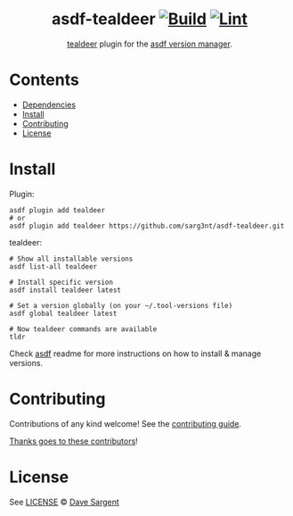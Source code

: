 <div align="center">

# asdf-tealdeer [![Build](https://github.com/sarg3nt/asdf-tealdeer/actions/workflows/build.yml/badge.svg)](https://github.com/sarg3nt/asdf-tealdeer/actions/workflows/build.yml) [![Lint](https://github.com/sarg3nt/asdf-tealdeer/actions/workflows/lint.yml/badge.svg)](https://github.com/sarg3nt/asdf-tealdeer/actions/workflows/lint.yml)

[tealdeer](https://github.com/dbrgn/tealdeer) plugin for the [asdf version manager](https://asdf-vm.com).

</div>

# Contents

- [Dependencies](#dependencies)
- [Install](#install)
- [Contributing](#contributing)
- [License](#license)

# Install

Plugin:

```shell
asdf plugin add tealdeer
# or
asdf plugin add tealdeer https://github.com/sarg3nt/asdf-tealdeer.git
```

tealdeer:

```shell
# Show all installable versions
asdf list-all tealdeer

# Install specific version
asdf install tealdeer latest

# Set a version globally (on your ~/.tool-versions file)
asdf global tealdeer latest

# Now tealdeer commands are available
tldr
```

Check [asdf](https://github.com/asdf-vm/asdf) readme for more instructions on how to
install & manage versions.

# Contributing

Contributions of any kind welcome! See the [contributing guide](contributing.md).

[Thanks goes to these contributors](https://github.com/sarg3nt/asdf-tealdeer/graphs/contributors)!

# License

See [LICENSE](LICENSE) © [Dave Sargent](https://github.com/sarg3nt/)
